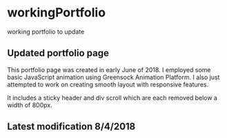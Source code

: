 # workingPortfolio
working portfolio to update

## Updated portfolio page
This portfolio page was created in early June of 2018. I employed some basic JavaScript animation using Greensock Animation Platform. I also just attempted to work on creating smooth layout with responsive features. 

It includes a sticky header and div scroll which are each removed below a width of 800px. 

## Latest modification 8/4/2018
